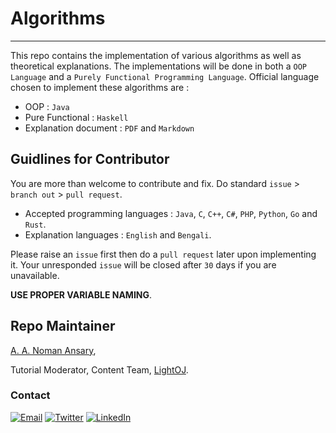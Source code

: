 # Algorithms
---

This repo contains the implementation of various algorithms as well as theoretical explanations. The implementations will be done in both a `OOP Language` and a `Purely Functional Programming Language`.
Official language chosen to implement these algorithms are :

* OOP : `Java`
* Pure Functional : `Haskell` 
* Explanation document : `PDF` and `Markdown`

## Guidlines for Contributor

You are more than welcome to contribute and fix. Do standard `issue` > `branch out` > `pull request`.
* Accepted programming languages : `Java`, `C`, `C++`, `C#`, `PHP`, `Python`, `Go` and `Rust`.
* Explanation languages : `English` and `Bengali`.

Please raise an `issue` first then do a `pull request` later upon implementing it. Your unresponded `issue` will be closed after `30` days if you are unavailable.

__USE PROPER VARIABLE NAMING__.

##  Repo Maintainer

[A. A. Noman Ansary](https://github.com/showrav-ansary "A. A. Noman Ansary"),

Tutorial Moderator, Content Team, [LightOJ](https://lightoj.com/home "LightOJ").

### Contact 

<a href="mailto:showrav.ansary.bd@gmail.com"><img alt="Email" src="https://img.shields.io/badge/Gmail-showrav.ansary.bd@gmail.com-red?style=flat&logo=gmail"></a>
<a href="https://twitter.com/ansary_showrav"><img alt="Twitter" src="https://img.shields.io/badge/Twitter-A._A._Noman_Ansary-blue?style=flat&logo=twitter"></a>
<a href="https://www.linkedin.com/in/showrav-ansary/"><img alt="LinkedIn" src="https://img.shields.io/badge/LinkedIn-A._A._Noman_Ansary-blue?style=flat&logo=linkedin"></a>

